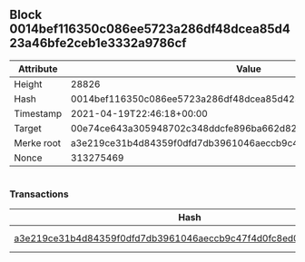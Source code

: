 ## Block 0014bef116350c086ee5723a286df48dcea85d423a46bfe2ceb1e3332a9786cf

Attribute | Value
--- | ---
Height | 28826
Hash | 0014bef116350c086ee5723a286df48dcea85d423a46bfe2ceb1e3332a9786cf
Timestamp | 2021-04-19T22:46:18+00:00
Target | 00e74ce643a305948702c348ddcfe896ba662d82c1a228faf4ad12250f07334e
Merke root | a3e219ce31b4d84359f0dfd7db3961046aeccb9c47f4d0fc8ed0b069f407c8a3
Nonce | 313275469

```

```

### Transactions

Hash | Amount
--- | ---
[a3e219ce31b4d84359f0dfd7db3961046aeccb9c47f4d0fc8ed0b069f407c8a3](a3e219ce31b4d84359f0dfd7db3961046aeccb9c47f4d0fc8ed0b069f407c8a3.md) | 10.00000000 SKEPTI 
